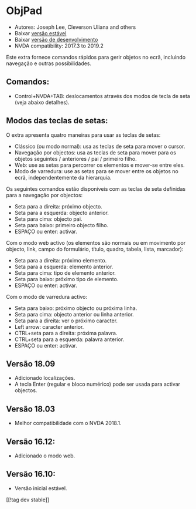 # ObjPad #

* Autores: Joseph Lee, Cleverson Uliana and others
* Baixar [versão estável][1]
* Baixar [versão de desenvolvimento][2]
* NVDA compatibility: 2017.3 to 2019.2

Este extra fornece comandos rápidos para gerir objetos no ecrã, incluindo
navegação e outras possibilidades.

## Comandos:

* Control+NVDA+TAB: deslocamentos através dos modos de tecla de seta (veja
  abaixo detalhes).

## Modos das teclas de setas:

O extra apresenta quatro maneiras para usar as teclas de setas:

* Clássico (ou modo normal): usa as teclas de seta para mover o cursor.
* Navegação por objectos: usa as teclas de seta para mover para os objetos
  seguintes / anteriores / pai / primeiro filho.
* Web: use as setas para percorrer os elementos e mover-se entre eles.
* Modo de varredura: use as setas para se mover entre os objetos no ecrã,
  independentemente da hierarquia.

Os seguintes comandos estão disponíveis com as teclas de seta definidas para
a navegação por objectos:

* Seta para a direita: próximo objecto.
* Seta para a esquerda: objecto anterior.
* Seta para cima: objecto pai.
* Seta para baixo: primeiro objecto filho.
* ESPAÇO ou enter: activar.

Com o modo web activo (os elementos são normais ou em movimento por objecto,
link, campo do formulário, título, quadro, tabela, lista, marcador):

* Seta para a direita: próximo elemento.
* Seta para a esquerda: elemento anterior.
* Seta para cima: tipo de elemento anterior.
* Seta para baixo: próximo tipo de elemento.
* ESPAÇO ou enter: activar.

Com o modo de varredura activo:

* Seta para baixo: próximo objecto ou próxima linha.
* Seta para cima: objecto anterior ou linha anterior.
* Seta para a direita: ver o próximo caracter.
* Left arrow: caracter anterior.
* CTRL+seta para a direita: próxima palavra.
* CTRL+seta para a esquerda: palavra anterior.
* ESPAÇO ou enter: activar.

## Versão 18.09

* Adicionado localizações.
* A tecla Enter (regular e bloco numérico) pode ser usada para activar
  objectos.

## Versão 18.03

* Melhor compatibilidade com o NVDA 2018.1.

## Versão 16.12:

* Adicionado o modo web.

## Versão 16.10:

* Versão inicial estável.

[[!tag dev stable]]

[1]: https://addons.nvda-project.org/files/get.php?file=objPad

[2]: https://addons.nvda-project.org/files/get.php?file=objPad-dev
